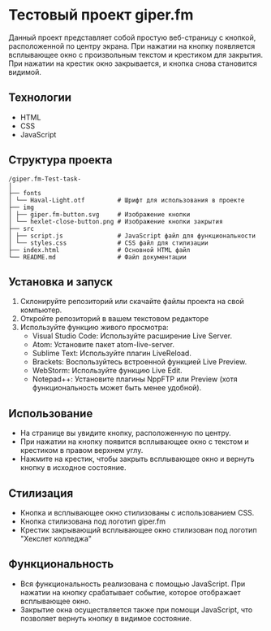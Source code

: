 # Тестовый проект giper.fm

Данный проект представляет собой простую веб-страницу с кнопкой, расположенной по центру экрана. При нажатии на кнопку появляется всплывающее окно с произвольным текстом и крестиком для закрытия. При нажатии на крестик окно закрывается, и кнопка снова становится видимой.

## Технологии

- HTML
- CSS
- JavaScript

## Структура проекта

```
/giper.fm-Test-task-
│
├── fonts
│ └── Haval-Light.otf         # Шрифт для использования в проекте
├── img
│ ├── giper.fm-button.svg     # Изображение кнопки
│ └── hexlet-close-button.png # Изображение кнопки закрытия
├── src
│ ├── script.js               # JavaScript файл для функциональности
│ └── styles.css              # CSS файл для стилизации
├── index.html                # Основной HTML файл
└── README.md                 # Файл документации
```

## Установка и запуск

1. Склонируйте репозиторий или скачайте файлы проекта на свой компьютер.
2. Откройте репозиторий в вашем текстовом редакторе
3. Используйте функцию живого просмотра:
    - Visual Studio Code: Используйте расширение Live Server.
    - Atom: Установите пакет atom-live-server.
    - Sublime Text: Используйте плагин LiveReload.
    - Brackets: Воспользуйтесь встроенной функцией Live Preview.
    - WebStorm: Используйте функцию Live Edit.
    - Notepad++: Установите плагины NppFTP или Preview (хотя функциональность может быть менее удобной).

## Использование

- На странице вы увидите кнопку, расположенную по центру.
- При нажатии на кнопку появится всплывающее окно с текстом и крестиком в правом верхнем углу.
- Нажмите на крестик, чтобы закрыть всплывающее окно и вернуть кнопку в исходное состояние.

## Стилизация

- Кнопка и всплывающее окно стилизованы с использованием CSS. 
- Кнопка стилизована под логотип giper.fm
- Крестик закрывающий всплывающее окно стилизован под логотип "Хекслет колледжа" 

## Функциональность

- Вся функциональность реализована с помощью JavaScript. При нажатии на кнопку срабатывает событие, которое отображает всплывающее окно.
- Закрытие окна осуществляется также при помощи JavaScript, что позволяет вернуть кнопку в видимое состояние.


